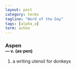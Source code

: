 ```yaml
---
layout: post
category: terms
tagline: "Word of the Day"
tags: [alpha_a]
term: achoo
---
```


<h3>Aspen<br/> <small>&mdash; v. (as<span>&middot;</span>pen)</small></h3>
<p><ol>
<li>a writing utensil for donkeys</li>
</ol></p>

